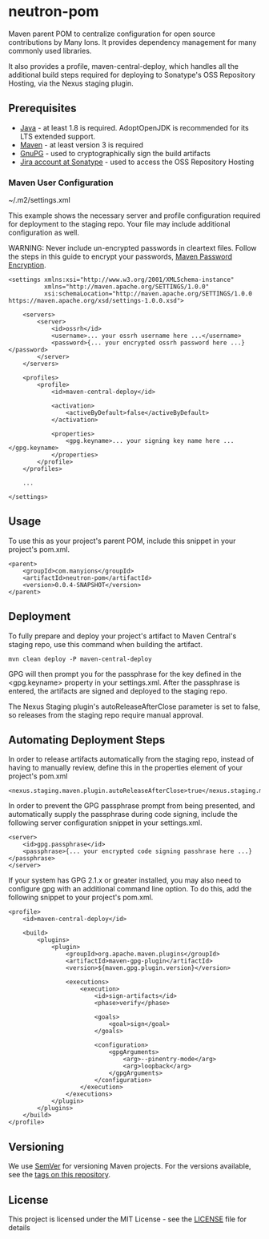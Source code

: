 # neutron-pom

Maven parent POM to centralize configuration for open source contributions by Many Ions.  It provides dependency 
management for many commonly used libraries.  

It also provides a profile, maven-central-deploy, which handles all the additional build steps required for deploying to 
Sonatype's OSS Repository Hosting, via the Nexus staging plugin.

## Prerequisites

* [Java](https://adoptopenjdk.net/) - at least 1.8 is required. AdoptOpenJDK is recommended for its LTS extended support.
* [Maven](https://maven.apache.org/) - at least version 3 is required
* [GnuPG](https://central.sonatype.org/pages/working-with-pgp-signatures.html) - used to cryptographically sign the build artifacts
* [Jira account at Sonatype](https://central.sonatype.org/pages/ossrh-guide.html#initial-setup) - used to access the OSS Repository Hosting

### Maven User Configuration
~/.m2/settings.xml

This example shows the necessary server and profile configuration required for deployment to the staging repo.  Your 
file may include additional configuration as well. 

WARNING: Never include un-encrypted passwords in cleartext files.  Follow the steps in this guide to encrypt your 
passwords, [Maven Password Encryption](https://maven.apache.org/guides/mini/guide-encryption.html).
```
<settings xmlns:xsi="http://www.w3.org/2001/XMLSchema-instance"
          xmlns="http://maven.apache.org/SETTINGS/1.0.0"
          xsi:schemaLocation="http://maven.apache.org/SETTINGS/1.0.0 https://maven.apache.org/xsd/settings-1.0.0.xsd">

    <servers>
        <server>
            <id>ossrh</id>
            <username>... your ossrh username here ...</username>
            <password>{... your encrypted ossrh password here ...}</password>
        </server>
    </servers>

    <profiles>
        <profile>
            <id>maven-central-deploy</id>

            <activation>
                <activeByDefault>false</activeByDefault>
            </activation>

            <properties>
                <gpg.keyname>... your signing key name here ...</gpg.keyname>
            </properties>
        </profile>
    </profiles>
    
    ...
    
</settings>
```    

## Usage
To use this as your project's parent POM, include this snippet in your project's pom.xml. 
```
<parent>
    <groupId>com.manyions</groupId>
    <artifactId>neutron-pom</artifactId>
    <version>0.0.4-SNAPSHOT</version>
</parent>
```

## Deployment

To fully prepare and deploy your project's artifact to Maven Central's staging repo, use this command when building the artifact.
```
mvn clean deploy -P maven-central-deploy
```

GPG will then prompt you for the passphrase for the key defined in the <gpg.keyname> property in your settings.xml.  After 
the passphrase is entered, the artifacts are signed and deployed to the staging repo.  

The Nexus Staging plugin's autoReleaseAfterClose parameter is set to false, so releases from the staging repo require manual approval.

## Automating Deployment Steps

In order to release artifacts automatically from the staging repo, instead of having to manually review, define this in
the properties element of your project's pom.xml
```
<nexus.staging.maven.plugin.autoReleaseAfterClose>true</nexus.staging.maven.plugin.autoReleaseAfterClose>
```

In order to prevent the GPG passphrase prompt from being presented, and automatically supply the passphrase during code 
signing, include the following server configuration snippet in your settings.xml.
```
<server>
    <id>gpg.passphrase</id>
    <passphrase>{... your encrypted code signing passhrase here ...}</passphrase>
</server>
```

If your system has GPG 2.1.x or greater installed, you may also need to configure gpg with an additional command line 
option. To do this, add the following snippet to your project's pom.xml.
```
<profile>
    <id>maven-central-deploy</id>

    <build>
        <plugins>
            <plugin>
                <groupId>org.apache.maven.plugins</groupId>
                <artifactId>maven-gpg-plugin</artifactId>
                <version>${maven.gpg.plugin.version}</version>

                <executions>
                    <execution>
                        <id>sign-artifacts</id>
                        <phase>verify</phase>

                        <goals>
                            <goal>sign</goal>
                        </goals>

                        <configuration>
                            <gpgArguments>
                                <arg>--pinentry-mode</arg>
                                <arg>loopback</arg>
                            </gpgArguments>
                        </configuration>
                    </execution>
                </executions>
            </plugin>
        </plugins>
    </build>
</profile>
```

## Versioning

We use [SemVer](http://semver.org/) for versioning Maven projects. For the versions available, see the 
[tags on this repository](https://github.com/manyions/neutron-pom/tags).

## License

This project is licensed under the MIT License - see the [LICENSE](LICENSE) file for details
